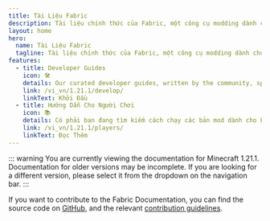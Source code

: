 ```yaml
---
title: Tài Liệu Fabric
description: Tài liệu chính thức của Fabric, một công cụ modding dành cho Minecraft.
layout: home
hero:
  name: Tài Liệu Fabric
  tagline: Tài liệu chính thức của Fabric, một công cụ modding dành cho Minecraft.
features:
  - title: Developer Guides
    icon: 🛠️
    details: Our curated developer guides, written by the community, span a wide range of topics from setting up a development environment to more advanced topics, such as rendering and networking.
    link: /vi_vn/1.21.1/develop/
    linkText: Khởi Đầu
  - title: Hướng Dẫn Cho Người Chơi
    icon: 📚
    details: Có phải bạn đang tìm kiếm cách chạy các bản mod dành cho Fabric? Bộ hướng dẫn của chúng tôi sẽ giúp bạn điều đó. Những cách này sẽ giúp bạn trong việc tải xuống, cài đặt và khắc phục sự cố khi dùng mod Fabric.
    link: /vi_vn/1.21.1/players/
    linkText: Đọc Thêm
---
```


::: warning
You are currently viewing the documentation for Minecraft 1.21.1.
Documentation for older versions may be incomplete.
If you are looking for a different version, please select it from the dropdown on the navigation bar.
:::

If you want to contribute to the Fabric Documentation, you can find the source code on [GitHub](https://github.com/FabricMC/fabric-docs), and the relevant [contribution guidelines](./contributing).
